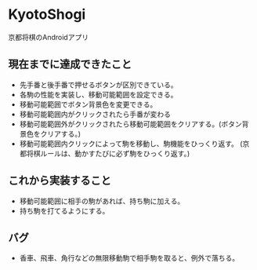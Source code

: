 # KyotoShogi
京都将棋のAndroidアプリ

## 現在までに達成できたこと
- 先手番と後手番で押せるボタンが区別できている。
- 各駒の性能を実装し、移動可能範囲を設定できる。
- 移動可能範囲でボタン背景色を変更できる。
- 移動可能範囲内がクリックされたら手番が変わる
- 移動可能範囲外がクリックされたら移動可能範囲をクリアする。(ボタン背景色をクリアする。)
- 移動可能範囲内クリックによって駒を移動し、駒機能をひっくり返す。
(京都将棋ルールは、動かすたびに必ず駒をひっくり返す。)

## これから実装すること
- 移動可能範囲に相手の駒があれば、持ち駒に加える。
- 持ち駒を打てるようにする。

## バグ
- 香車、飛車、角行などの無限移動駒で相手駒を取ると、例外で落ちる。